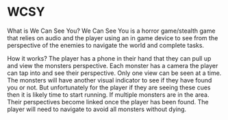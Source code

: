 # WCSY
What is We Can See You?
We Can See You is a horror game/stealth game that relies on audio and the player using an in game device to see from the perspective of the enemies to navigate the world and complete tasks.

How it works?
The player has a phone in their hand that they can pull up and view the monsters perspective.
Each monster has a camera the player can tap into and see their perspective.
Only one view can be seen at a time.
The monsters will have another visual indicator to see if they have found you or not. But unfortunately for the player if they are seeing these cues then it is likely time to start running.
If multiple monsters are in the area. Their perspectives become linked once the player has been found. The player will need to navigate to avoid all monsters without dying.
